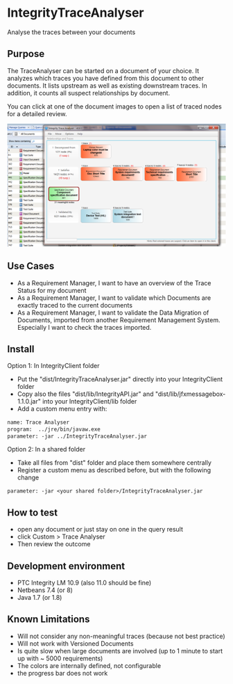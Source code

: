 # IntegrityTraceAnalyser
Analyse the traces between your documents 

## Purpose
The TraceAnalyser can be started on a document of your choice. It analyzes which traces you have defined from this document to other documents. It lists upstream as well as existing downstream traces. In addition, it counts all suspect relationships by document.

You can click at one of the document images to open a list of traced nodes for a detailed review. 

![TraceAnalyser](doc/TraceAnalyser.PNG)

## Use Cases
- As a Requirement Manager, I want to have an overview of the Trace Status for my document
- As a Requirement Manager, I want to validate which Documents are exactly traced to the current documents
- As a Requirement Manager, I want to validate the Data Migration of Documents, imported from another Requirement Management System. Especially I want to check the traces imported.

## Install
Option 1: In IntegrityClient folder
- Put the "dist/IntegrityTraceAnalyser.jar" directly into your IntegrityClient folder
- Copy also the files "dist/lib/IntegrityAPI.jar" and "dist/lib/jfxmessagebox-1.1.0.jar" into your IntegrityClient/lib folder
- Add a custom menu entry with:
```
name: Trace Analyser
program:  ../jre/bin/javaw.exe
parameter: -jar ../IntegrityTraceAnalyser.jar
```

Option 2: In a shared folder
- Take all files from "dist" folder and place them somewhere centrally
- Register a custom menu as described before, but with the following change
```
parameter: -jar <your shared folder>/IntegrityTraceAnalyser.jar
```

## How to test
- open any document or just stay on one in the query result
- click Custom > Trace Analyser
- Then review the outcome

##  Development environment
- PTC Integrity LM 10.9 (also 11.0 should be fine)
- Netbeans 7.4 (or 8)
- Java 1.7 (or 1.8)

## Known Limitations
- Will not consider any non-meaningful traces (because not best practice)
- Will not work with Versioned Documents
- Is quite slow when large documents are involved (up to 1 minute to start up with ~ 5000 requirements)
- The colors are internally defined, not configurable
- the progress bar does not work 

